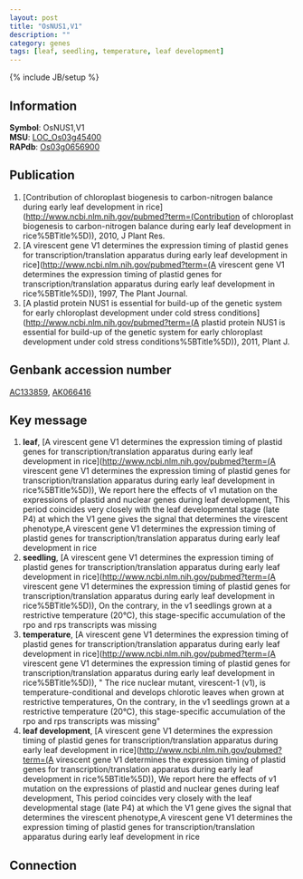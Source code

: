 ```yaml
---
layout: post
title: "OsNUS1,V1"
description: ""
category: genes
tags: [leaf, seedling, temperature, leaf development]
---
```

{% include JB/setup %}

## Information
__Symbol__: OsNUS1,V1  
__MSU__: [LOC_Os03g45400](http://rice.plantbiology.msu.edu/cgi-bin/ORF_infopage.cgi?orf=LOC_Os03g45400)  
__RAPdb__: [Os03g0656900](http://rapdb.dna.affrc.go.jp/viewer/gbrowse_details/irgsp1?name=Os03g0656900)  

## Publication
1. [Contribution of chloroplast biogenesis to carbon-nitrogen balance during early leaf development in rice](http://www.ncbi.nlm.nih.gov/pubmed?term=(Contribution of chloroplast biogenesis to carbon-nitrogen balance during early leaf development in rice%5BTitle%5D)), 2010, J Plant Res.
2. [A virescent gene V1 determines the expression timing of plastid genes for transcription/translation apparatus during early leaf development in rice](http://www.ncbi.nlm.nih.gov/pubmed?term=(A virescent gene V1 determines the expression timing of plastid genes for transcription/translation apparatus during early leaf development in rice%5BTitle%5D)), 1997, The Plant Journal.
3. [A plastid protein NUS1 is essential for build-up of the genetic system for early chloroplast development under cold stress conditions](http://www.ncbi.nlm.nih.gov/pubmed?term=(A plastid protein NUS1 is essential for build-up of the genetic system for early chloroplast development under cold stress conditions%5BTitle%5D)), 2011, Plant J.

## Genbank accession number
[AC133859](http://www.ncbi.nlm.nih.gov/nuccore/AC133859), [AK066416](http://www.ncbi.nlm.nih.gov/nuccore/AK066416)

## Key message
1. __leaf__, [A virescent gene V1 determines the expression timing of plastid genes for transcription/translation apparatus during early leaf development in rice](http://www.ncbi.nlm.nih.gov/pubmed?term=(A virescent gene V1 determines the expression timing of plastid genes for transcription/translation apparatus during early leaf development in rice%5BTitle%5D)),  We report here the effects of v1 mutation on the expressions of plastid and nuclear genes during leaf development, This period coincides very closely with the leaf developmental stage (late P4) at which the V1 gene gives the signal that determines the virescent phenotype,A virescent gene V1 determines the expression timing of plastid genes for transcription/translation apparatus during early leaf development in rice
2. __seedling__, [A virescent gene V1 determines the expression timing of plastid genes for transcription/translation apparatus during early leaf development in rice](http://www.ncbi.nlm.nih.gov/pubmed?term=(A virescent gene V1 determines the expression timing of plastid genes for transcription/translation apparatus during early leaf development in rice%5BTitle%5D)),  On the contrary, in the v1 seedlings grown at a restrictive temperature (20°C), this stage-specific accumulation of the rpo and rps transcripts was missing
3. __temperature__, [A virescent gene V1 determines the expression timing of plastid genes for transcription/translation apparatus during early leaf development in rice](http://www.ncbi.nlm.nih.gov/pubmed?term=(A virescent gene V1 determines the expression timing of plastid genes for transcription/translation apparatus during early leaf development in rice%5BTitle%5D)), " The rice nuclear mutant, virescent-1 (v1), is temperature-conditional and develops chlorotic leaves when grown at restrictive temperatures, On the contrary, in the v1 seedlings grown at a restrictive temperature (20°C), this stage-specific accumulation of the rpo and rps transcripts was missing"
4. __leaf development__, [A virescent gene V1 determines the expression timing of plastid genes for transcription/translation apparatus during early leaf development in rice](http://www.ncbi.nlm.nih.gov/pubmed?term=(A virescent gene V1 determines the expression timing of plastid genes for transcription/translation apparatus during early leaf development in rice%5BTitle%5D)),  We report here the effects of v1 mutation on the expressions of plastid and nuclear genes during leaf development, This period coincides very closely with the leaf developmental stage (late P4) at which the V1 gene gives the signal that determines the virescent phenotype,A virescent gene V1 determines the expression timing of plastid genes for transcription/translation apparatus during early leaf development in rice

## Connection


